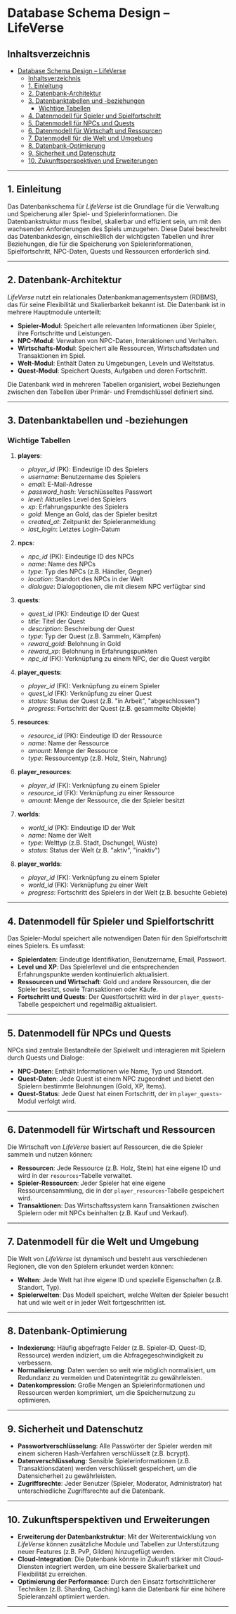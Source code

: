 # Database Schema Design – LifeVerse

## Inhaltsverzeichnis

- [Database Schema Design – LifeVerse](#database-schema-design--lifeverse)
  - [Inhaltsverzeichnis](#inhaltsverzeichnis)
  - [1. Einleitung](#1-einleitung)
  - [2. Datenbank-Architektur](#2-datenbank-architektur)
  - [3. Datenbanktabellen und -beziehungen](#3-datenbanktabellen-und--beziehungen)
    - [Wichtige Tabellen](#wichtige-tabellen)
  - [4. Datenmodell für Spieler und Spielfortschritt](#4-datenmodell-für-spieler-und-spielfortschritt)
  - [5. Datenmodell für NPCs und Quests](#5-datenmodell-für-npcs-und-quests)
  - [6. Datenmodell für Wirtschaft und Ressourcen](#6-datenmodell-für-wirtschaft-und-ressourcen)
  - [7. Datenmodell für die Welt und Umgebung](#7-datenmodell-für-die-welt-und-umgebung)
  - [8. Datenbank-Optimierung](#8-datenbank-optimierung)
  - [9. Sicherheit und Datenschutz](#9-sicherheit-und-datenschutz)
  - [10. Zukunftsperspektiven und Erweiterungen](#10-zukunftsperspektiven-und-erweiterungen)

---

## 1. Einleitung

Das Datenbankschema für *LifeVerse* ist die Grundlage für die Verwaltung und Speicherung aller Spiel- und Spielerinformationen. Die Datenbankstruktur muss flexibel, skalierbar und effizient sein, um mit den wachsenden Anforderungen des Spiels umzugehen. Diese Datei beschreibt das Datenbankdesign, einschließlich der wichtigsten Tabellen und ihrer Beziehungen, die für die Speicherung von Spielerinformationen, Spielfortschritt, NPC-Daten, Quests und Ressourcen erforderlich sind.

---

## 2. Datenbank-Architektur

*LifeVerse* nutzt ein relationales Datenbankmanagementsystem (RDBMS), das für seine Flexibilität und Skalierbarkeit bekannt ist. Die Datenbank ist in mehrere Hauptmodule unterteilt:

- **Spieler-Modul**: Speichert alle relevanten Informationen über Spieler, ihre Fortschritte und Leistungen.
- **NPC-Modul**: Verwalten von NPC-Daten, Interaktionen und Verhalten.
- **Wirtschafts-Modul**: Speichert alle Ressourcen, Wirtschaftsdaten und Transaktionen im Spiel.
- **Welt-Modul**: Enthält Daten zu Umgebungen, Leveln und Weltstatus.
- **Quest-Modul**: Speichert Quests, Aufgaben und deren Fortschritt.

Die Datenbank wird in mehreren Tabellen organisiert, wobei Beziehungen zwischen den Tabellen über Primär- und Fremdschlüssel definiert sind.

---

## 3. Datenbanktabellen und -beziehungen

### Wichtige Tabellen

1. **players**:
   - *player_id* (PK): Eindeutige ID des Spielers
   - *username*: Benutzername des Spielers
   - *email*: E-Mail-Adresse
   - *password_hash*: Verschlüsseltes Passwort
   - *level*: Aktuelles Level des Spielers
   - *xp*: Erfahrungspunkte des Spielers
   - *gold*: Menge an Gold, das der Spieler besitzt
   - *created_at*: Zeitpunkt der Spieleranmeldung
   - *last_login*: Letztes Login-Datum

2. **npcs**:
   - *npc_id* (PK): Eindeutige ID des NPCs
   - *name*: Name des NPCs
   - *type*: Typ des NPCs (z.B. Händler, Gegner)
   - *location*: Standort des NPCs in der Welt
   - *dialogue*: Dialogoptionen, die mit diesem NPC verfügbar sind

3. **quests**:
   - *quest_id* (PK): Eindeutige ID der Quest
   - *title*: Titel der Quest
   - *description*: Beschreibung der Quest
   - *type*: Typ der Quest (z.B. Sammeln, Kämpfen)
   - *reward_gold*: Belohnung in Gold
   - *reward_xp*: Belohnung in Erfahrungspunkten
   - *npc_id* (FK): Verknüpfung zu einem NPC, der die Quest vergibt

4. **player_quests**:
   - *player_id* (FK): Verknüpfung zu einem Spieler
   - *quest_id* (FK): Verknüpfung zu einer Quest
   - *status*: Status der Quest (z.B. "in Arbeit", "abgeschlossen")
   - *progress*: Fortschritt der Quest (z.B. gesammelte Objekte)

5. **resources**:
   - *resource_id* (PK): Eindeutige ID der Ressource
   - *name*: Name der Ressource
   - *amount*: Menge der Ressource
   - *type*: Ressourcentyp (z.B. Holz, Stein, Nahrung)

6. **player_resources**:
   - *player_id* (FK): Verknüpfung zu einem Spieler
   - *resource_id* (FK): Verknüpfung zu einer Ressource
   - *amount*: Menge der Ressource, die der Spieler besitzt

7. **worlds**:
   - *world_id* (PK): Eindeutige ID der Welt
   - *name*: Name der Welt
   - *type*: Welttyp (z.B. Stadt, Dschungel, Wüste)
   - *status*: Status der Welt (z.B. "aktiv", "inaktiv")

8. **player_worlds**:
   - *player_id* (FK): Verknüpfung zu einem Spieler
   - *world_id* (FK): Verknüpfung zu einer Welt
   - *progress*: Fortschritt des Spielers in der Welt (z.B. besuchte Gebiete)

---

## 4. Datenmodell für Spieler und Spielfortschritt

Das Spieler-Modul speichert alle notwendigen Daten für den Spielfortschritt eines Spielers. Es umfasst:

- **Spielerdaten**: Eindeutige Identifikation, Benutzername, Email, Passwort.
- **Level und XP**: Das Spielerlevel und die entsprechenden Erfahrungspunkte werden kontinuierlich aktualisiert.
- **Ressourcen und Wirtschaft**: Gold und andere Ressourcen, die der Spieler besitzt, sowie Transaktionen oder Käufe.
- **Fortschritt und Quests**: Der Questfortschritt wird in der `player_quests`-Tabelle gespeichert und regelmäßig aktualisiert.

---

## 5. Datenmodell für NPCs und Quests

NPCs sind zentrale Bestandteile der Spielwelt und interagieren mit Spielern durch Quests und Dialoge:

- **NPC-Daten**: Enthält Informationen wie Name, Typ und Standort.
- **Quest-Daten**: Jede Quest ist einem NPC zugeordnet und bietet den Spielern bestimmte Belohnungen (Gold, XP, Items).
- **Quest-Status**: Jede Quest hat einen Fortschritt, der im `player_quests`-Modul verfolgt wird.

---

## 6. Datenmodell für Wirtschaft und Ressourcen

Die Wirtschaft von *LifeVerse* basiert auf Ressourcen, die die Spieler sammeln und nutzen können:

- **Ressourcen**: Jede Ressource (z.B. Holz, Stein) hat eine eigene ID und wird in der `resources`-Tabelle verwaltet.
- **Spieler-Ressourcen**: Jeder Spieler hat eine eigene Ressourcensammlung, die in der `player_resources`-Tabelle gespeichert wird.
- **Transaktionen**: Das Wirtschaftssystem kann Transaktionen zwischen Spielern oder mit NPCs beinhalten (z.B. Kauf und Verkauf).

---

## 7. Datenmodell für die Welt und Umgebung

Die Welt von *LifeVerse* ist dynamisch und besteht aus verschiedenen Regionen, die von den Spielern erkundet werden können:

- **Welten**: Jede Welt hat ihre eigene ID und spezielle Eigenschaften (z.B. Standort, Typ).
- **Spielerwelten**: Das Modell speichert, welche Welten der Spieler besucht hat und wie weit er in jeder Welt fortgeschritten ist.

---

## 8. Datenbank-Optimierung

- **Indexierung**: Häufig abgefragte Felder (z.B. Spieler-ID, Quest-ID, Ressource) werden indiziert, um die Abfragegeschwindigkeit zu verbessern.
- **Normalisierung**: Daten werden so weit wie möglich normalisiert, um Redundanz zu vermeiden und Datenintegrität zu gewährleisten.
- **Datenkompression**: Große Mengen an Spielerinformationen und Ressourcen werden komprimiert, um die Speichernutzung zu optimieren.

---

## 9. Sicherheit und Datenschutz

- **Passwortverschlüsselung**: Alle Passwörter der Spieler werden mit einem sicheren Hash-Verfahren verschlüsselt (z.B. bcrypt).
- **Datenverschlüsselung**: Sensible Spielerinformationen (z.B. Transaktionsdaten) werden verschlüsselt gespeichert, um die Datensicherheit zu gewährleisten.
- **Zugriffsrechte**: Jeder Benutzer (Spieler, Moderator, Administrator) hat unterschiedliche Zugriffsrechte auf die Datenbank.

---

## 10. Zukunftsperspektiven und Erweiterungen

- **Erweiterung der Datenbankstruktur**: Mit der Weiterentwicklung von *LifeVerse* können zusätzliche Module und Tabellen zur Unterstützung neuer Features (z.B. PvP, Gilden) hinzugefügt werden.
- **Cloud-Integration**: Die Datenbank könnte in Zukunft stärker mit Cloud-Diensten integriert werden, um eine bessere Skalierbarkeit und Flexibilität zu erreichen.
- **Optimierung der Performance**: Durch den Einsatz fortschrittlicherer Techniken (z.B. Sharding, Caching) kann die Datenbank für eine höhere Spieleranzahl optimiert werden.

---
